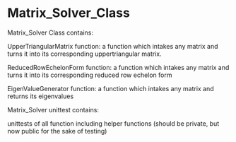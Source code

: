 # Matrix_Solver_Class



Matrix_Solver Class contains:

UpperTriangularMatrix function: a function which intakes any matrix and turns it into its corresponding uppertriangular matrix.


ReducedRowEchelonForm function: a function which intakes any matrix and turns it into its corresponding reduced row echelon form

EigenValueGenerator function: a function which intakes any matrix and returns its eigenvalues





Matrix_Solver unittest contains:

unittests of all function including helper functions (should be private, but now public for the sake of testing)
